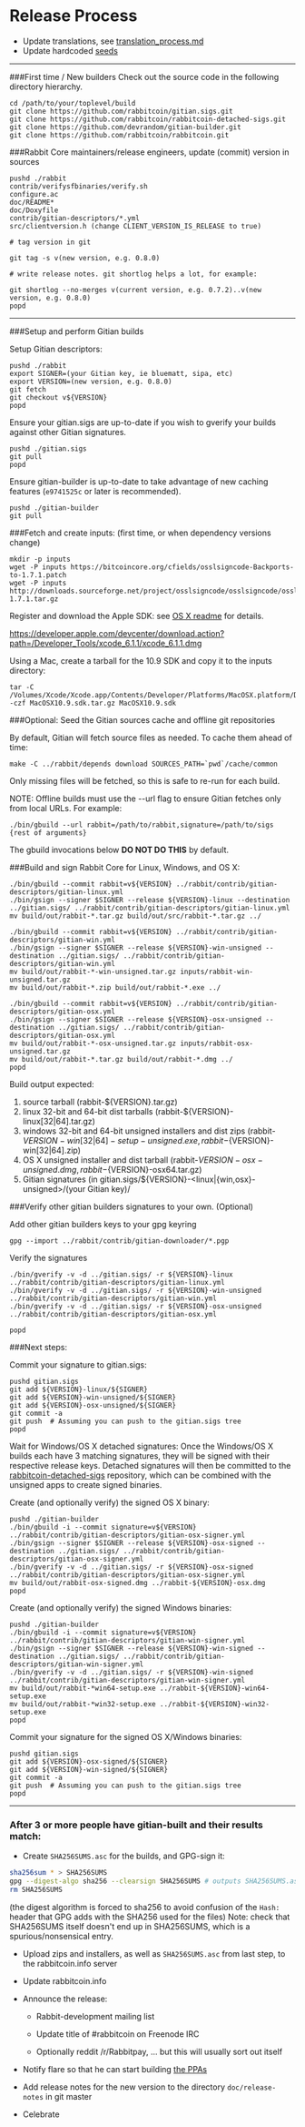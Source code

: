 Release Process
====================

* Update translations, see [translation_process.md](https://github.com/rabbitcoin/rabbit/blob/master/doc/translation_process.md#syncing-with-transifex)
* Update hardcoded [seeds](/contrib/seeds)

* * *

###First time / New builders
Check out the source code in the following directory hierarchy.

	cd /path/to/your/toplevel/build
	git clone https://github.com/rabbitcoin/gitian.sigs.git
	git clone https://github.com/rabbitcoin/rabbitcoin-detached-sigs.git
	git clone https://github.com/devrandom/gitian-builder.git
	git clone https://github.com/rabbitcoin/rabbitcoin.git

###Rabbit Core maintainers/release engineers, update (commit) version in sources

	pushd ./rabbit
	contrib/verifysfbinaries/verify.sh
	configure.ac
	doc/README*
	doc/Doxyfile
	contrib/gitian-descriptors/*.yml
	src/clientversion.h (change CLIENT_VERSION_IS_RELEASE to true)

	# tag version in git

	git tag -s v(new version, e.g. 0.8.0)

	# write release notes. git shortlog helps a lot, for example:

	git shortlog --no-merges v(current version, e.g. 0.7.2)..v(new version, e.g. 0.8.0)
	popd

* * *

###Setup and perform Gitian builds

 Setup Gitian descriptors:

	pushd ./rabbit
	export SIGNER=(your Gitian key, ie bluematt, sipa, etc)
	export VERSION=(new version, e.g. 0.8.0)
	git fetch
	git checkout v${VERSION}
	popd

  Ensure your gitian.sigs are up-to-date if you wish to gverify your builds against other Gitian signatures.

	pushd ./gitian.sigs
	git pull
	popd

  Ensure gitian-builder is up-to-date to take advantage of new caching features (`e9741525c` or later is recommended).

	pushd ./gitian-builder
	git pull

###Fetch and create inputs: (first time, or when dependency versions change)

	mkdir -p inputs
	wget -P inputs https://bitcoincore.org/cfields/osslsigncode-Backports-to-1.7.1.patch
	wget -P inputs http://downloads.sourceforge.net/project/osslsigncode/osslsigncode/osslsigncode-1.7.1.tar.gz

 Register and download the Apple SDK: see [OS X readme](README_osx.txt) for details.

 https://developer.apple.com/devcenter/download.action?path=/Developer_Tools/xcode_6.1.1/xcode_6.1.1.dmg

 Using a Mac, create a tarball for the 10.9 SDK and copy it to the inputs directory:

	tar -C /Volumes/Xcode/Xcode.app/Contents/Developer/Platforms/MacOSX.platform/Developer/SDKs/ -czf MacOSX10.9.sdk.tar.gz MacOSX10.9.sdk

###Optional: Seed the Gitian sources cache and offline git repositories

By default, Gitian will fetch source files as needed. To cache them ahead of time:

	make -C ../rabbit/depends download SOURCES_PATH=`pwd`/cache/common

Only missing files will be fetched, so this is safe to re-run for each build.

NOTE: Offline builds must use the --url flag to ensure Gitian fetches only from local URLs. For example:
```
./bin/gbuild --url rabbit=/path/to/rabbit,signature=/path/to/sigs {rest of arguments}
```
The gbuild invocations below <b>DO NOT DO THIS</b> by default.

###Build and sign Rabbit Core for Linux, Windows, and OS X:

	./bin/gbuild --commit rabbit=v${VERSION} ../rabbit/contrib/gitian-descriptors/gitian-linux.yml
	./bin/gsign --signer $SIGNER --release ${VERSION}-linux --destination ../gitian.sigs/ ../rabbit/contrib/gitian-descriptors/gitian-linux.yml
	mv build/out/rabbit-*.tar.gz build/out/src/rabbit-*.tar.gz ../

	./bin/gbuild --commit rabbit=v${VERSION} ../rabbit/contrib/gitian-descriptors/gitian-win.yml
	./bin/gsign --signer $SIGNER --release ${VERSION}-win-unsigned --destination ../gitian.sigs/ ../rabbit/contrib/gitian-descriptors/gitian-win.yml
	mv build/out/rabbit-*-win-unsigned.tar.gz inputs/rabbit-win-unsigned.tar.gz
	mv build/out/rabbit-*.zip build/out/rabbit-*.exe ../

	./bin/gbuild --commit rabbit=v${VERSION} ../rabbit/contrib/gitian-descriptors/gitian-osx.yml
	./bin/gsign --signer $SIGNER --release ${VERSION}-osx-unsigned --destination ../gitian.sigs/ ../rabbit/contrib/gitian-descriptors/gitian-osx.yml
	mv build/out/rabbit-*-osx-unsigned.tar.gz inputs/rabbit-osx-unsigned.tar.gz
	mv build/out/rabbit-*.tar.gz build/out/rabbit-*.dmg ../
	popd

  Build output expected:

  1. source tarball (rabbit-${VERSION}.tar.gz)
  2. linux 32-bit and 64-bit dist tarballs (rabbit-${VERSION}-linux[32|64].tar.gz)
  3. windows 32-bit and 64-bit unsigned installers and dist zips (rabbit-${VERSION}-win[32|64]-setup-unsigned.exe, rabbit-${VERSION}-win[32|64].zip)
  4. OS X unsigned installer and dist tarball (rabbit-${VERSION}-osx-unsigned.dmg, rabbit-${VERSION}-osx64.tar.gz)
  5. Gitian signatures (in gitian.sigs/${VERSION}-<linux|{win,osx}-unsigned>/(your Gitian key)/

###Verify other gitian builders signatures to your own. (Optional)

  Add other gitian builders keys to your gpg keyring

	gpg --import ../rabbit/contrib/gitian-downloader/*.pgp

  Verify the signatures

	./bin/gverify -v -d ../gitian.sigs/ -r ${VERSION}-linux ../rabbit/contrib/gitian-descriptors/gitian-linux.yml
	./bin/gverify -v -d ../gitian.sigs/ -r ${VERSION}-win-unsigned ../rabbit/contrib/gitian-descriptors/gitian-win.yml
	./bin/gverify -v -d ../gitian.sigs/ -r ${VERSION}-osx-unsigned ../rabbit/contrib/gitian-descriptors/gitian-osx.yml

	popd

###Next steps:

Commit your signature to gitian.sigs:

	pushd gitian.sigs
	git add ${VERSION}-linux/${SIGNER}
	git add ${VERSION}-win-unsigned/${SIGNER}
	git add ${VERSION}-osx-unsigned/${SIGNER}
	git commit -a
	git push  # Assuming you can push to the gitian.sigs tree
	popd

  Wait for Windows/OS X detached signatures:
	Once the Windows/OS X builds each have 3 matching signatures, they will be signed with their respective release keys.
	Detached signatures will then be committed to the [rabbitcoin-detached-sigs](https://github.com/rabbitcoin/rabbitcoin-detached-sigs) repository, which can be combined with the unsigned apps to create signed binaries.

  Create (and optionally verify) the signed OS X binary:

	pushd ./gitian-builder
	./bin/gbuild -i --commit signature=v${VERSION} ../rabbit/contrib/gitian-descriptors/gitian-osx-signer.yml
	./bin/gsign --signer $SIGNER --release ${VERSION}-osx-signed --destination ../gitian.sigs/ ../rabbit/contrib/gitian-descriptors/gitian-osx-signer.yml
	./bin/gverify -v -d ../gitian.sigs/ -r ${VERSION}-osx-signed ../rabbit/contrib/gitian-descriptors/gitian-osx-signer.yml
	mv build/out/rabbit-osx-signed.dmg ../rabbit-${VERSION}-osx.dmg
	popd

  Create (and optionally verify) the signed Windows binaries:

	pushd ./gitian-builder
	./bin/gbuild -i --commit signature=v${VERSION} ../rabbit/contrib/gitian-descriptors/gitian-win-signer.yml
	./bin/gsign --signer $SIGNER --release ${VERSION}-win-signed --destination ../gitian.sigs/ ../rabbit/contrib/gitian-descriptors/gitian-win-signer.yml
	./bin/gverify -v -d ../gitian.sigs/ -r ${VERSION}-win-signed ../rabbit/contrib/gitian-descriptors/gitian-win-signer.yml
	mv build/out/rabbit-*win64-setup.exe ../rabbit-${VERSION}-win64-setup.exe
	mv build/out/rabbit-*win32-setup.exe ../rabbit-${VERSION}-win32-setup.exe
	popd

Commit your signature for the signed OS X/Windows binaries:

	pushd gitian.sigs
	git add ${VERSION}-osx-signed/${SIGNER}
	git add ${VERSION}-win-signed/${SIGNER}
	git commit -a
	git push  # Assuming you can push to the gitian.sigs tree
	popd

-------------------------------------------------------------------------

### After 3 or more people have gitian-built and their results match:

- Create `SHA256SUMS.asc` for the builds, and GPG-sign it:
```bash
sha256sum * > SHA256SUMS
gpg --digest-algo sha256 --clearsign SHA256SUMS # outputs SHA256SUMS.asc
rm SHA256SUMS
```
(the digest algorithm is forced to sha256 to avoid confusion of the `Hash:` header that GPG adds with the SHA256 used for the files)
Note: check that SHA256SUMS itself doesn't end up in SHA256SUMS, which is a spurious/nonsensical entry.

- Upload zips and installers, as well as `SHA256SUMS.asc` from last step, to the rabbitcoin.info server

- Update rabbitcoin.info

- Announce the release:
  - Rabbit-development mailing list

  - Update title of #rabbitcoin on Freenode IRC

  - Optionally reddit /r/Rabbitpay, ... but this will usually sort out itself

- Notify flare so that he can start building [the PPAs](https://launchpad.net/~rabbitcoin.info/+archive/ubuntu/rabbit)

- Add release notes for the new version to the directory `doc/release-notes` in git master

- Celebrate
